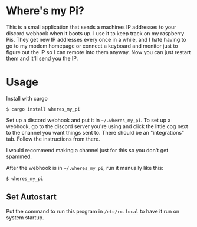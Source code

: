 # Where's my Pi?
This is a small application that sends a machines IP addresses to your discord webhook when it boots up. I use it to keep track on my raspberry Pis. They get new IP addresses every once in a while, and I hate having to go to my modem homepage or connect a keyboard and monitor just to figure out the IP so I can remote into them anyway. Now you can just restart them and it'll send you the IP.

# Usage
Install with cargo

```
$ cargo install wheres_my_pi
```

Set up a discord webhook and put it in `~/.wheres_my_pi`. To set up a webhook, go to the discord server you're using and click the little cog next to the channel you want things sent to. There should be an "integrations" tab. Follow the instructions from there.

I would recommend making a channel just for this so you don't get spammed.

After the webhook is in `~/.wheres_my_pi`, run it manually like this:
```s
$ wheres_my_pi
```

## Set Autostart
Put the command to run this program in `/etc/rc.local` to have it run on system startup.

